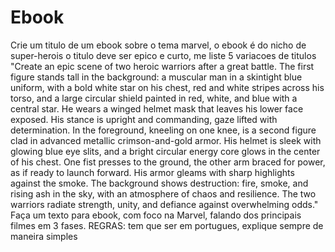 # Ebook
Crie um titulo de um ebook sobre o tema marvel, o ebook é do nicho de super-herois o titulo deve ser epico e curto, me liste 5 variacoes de titulos
"Create an epic scene of two heroic warriors after a great battle. The first figure stands tall in the background: a muscular man in a skintight blue uniform, with a bold white star on his chest, red and white stripes across his torso, and a large circular shield painted in red, white, and blue with a central star. He wears a winged helmet mask that leaves his lower face exposed. His stance is upright and commanding, gaze lifted with determination. In the foreground, kneeling on one knee, is a second figure clad in advanced metallic crimson-and-gold armor. His helmet is sleek with glowing blue eye slits, and a bright circular energy core glows in the center of his chest. One fist presses to the ground, the other arm braced for power, as if ready to launch forward. His armor gleams with sharp highlights against the smoke. The background shows destruction: fire, smoke, and rising ash in the sky, with an atmosphere of chaos and resilience. The two warriors radiate strength, unity, and defiance against overwhelming odds."
Faça um texto para ebook, com foco na Marvel, falando dos principais filmes em 3 fases. REGRAS: tem que ser em portugues, explique sempre de maneira simples

